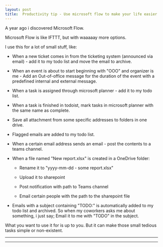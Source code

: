 ```yaml
---
layout: post
title:  Productivity tip - Use microsoft flow to make your life easier and more organized.
---
```


A year ago i discovered Microsoft Flow.

Microsoft Flow is like IFTTT, but with waaaaay more options.

I use this for a lot of small stuff, like:

-   When a new ticket comes in from the ticketing system (announced via email) -
    add it to my todo list and move the email to archive.

-   When an event is about to start beginning with "OOO" and organizer is me -
    Add an Out-of-office message for the duration of the event with a predefined
    internal and external message.

-   When a task is assigned through microsoft planner - add it to my todo list.

-   When a task is finished in todoist, mark tasks in microsoft planner with the
    same name as complete.

-   Save all attachment from some specific addresses to folders in one drive.

-   Flagged emails are added to my todo list.

-   When a certain email address sends an email - post the contents to a teams
    channel.

-   When a file named "New report.xlsx" is created in a OneDrive folder:

    -   Rename it to "yyyy-mm-dd - some report.xlsx"

    -   Upload it to sharepoint

    -   Post notification with path to Teams channel

    -   Email certain people with the path to the sharepoint file

-   Emails with a subject containing "TODO:" is automatically added to my todo
    list and archived. So when my coworkers asks me about something, i just say;
    Email it to me with "TODO" in the subject.

What you want to use it for is up to you. But it can make those small tedious
tasks simple or non-existent.

****
----